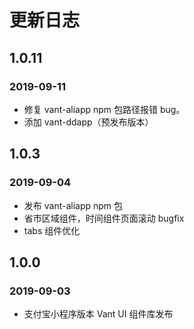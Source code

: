 # 更新日志

## 1.0.11

### 2019-09-11

* 修复 vant-aliapp npm 包路径报错 bug。
* 添加 vant-ddapp（预发布版本）

## 1.0.3

### 2019-09-04
    
* 发布 vant-aliapp npm 包
* 省市区域组件，时间组件页面滚动 bugfix
* tabs 组件优化

## 1.0.0

### 2019-09-03

* 支付宝小程序版本 Vant UI 组件库发布